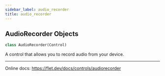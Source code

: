 ```yaml
---
sidebar_label: audio_recorder
title: audio_recorder
---
```


## AudioRecorder Objects

```python
class AudioRecorder(Control)
```

A control that allows you to record audio from your device.

-----

Online docs: https://flet.dev/docs/controls/audiorecorder

